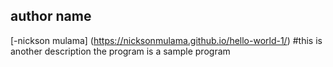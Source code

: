 ## author name
[-nickson mulama] (https://nicksonmulama.github.io/hello-world-1/)
#this is another description
the program is a sample program
